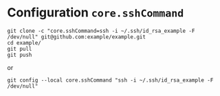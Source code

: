 # Configuration `core.sshCommand`
```
git clone -c "core.sshCommand=ssh -i ~/.ssh/id_rsa_example -F /dev/null" git@github.com:example/example.git
cd example/
git pull
git push
```
or
```
git config --local core.sshCommand "ssh -i ~/.ssh/id_rsa_example -F /dev/null"
```
